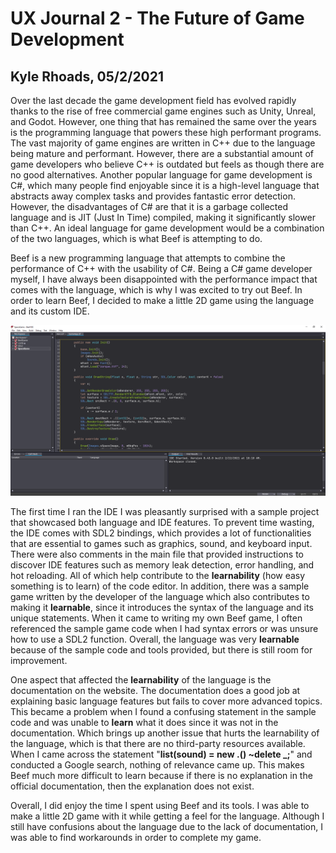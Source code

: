 # UX Journal 2 - The Future of Game Development

## Kyle Rhoads, 05/2/2021

Over the last decade the game development field has evolved rapidly thanks to the rise of free commercial game engines such as Unity, Unreal, and Godot. However, one thing that has remained the same over the years is the programming language that powers these high performant programs. The vast majority of game engines are written in C++ due to the language being mature and performant. However, there are a substantial amount of game developers who believe C++ is outdated but feels as though there are no good alternatives. Another popular language for game development is C#, which many people find enjoyable since it is a high-level language that abstracts away complex tasks and provides fantastic error detection. However, the disadvantages of C# are that it is a garbage collected language and is JIT (Just In Time) compiled, making it significantly slower than C++. An ideal language for game development would be a combination of the two languages, which is what Beef is attempting to do.

Beef is a new programming language that attempts to combine the performance of C++ with the usability of C#. Being a C# game developer myself, I have always been disappointed with the performance impact that comes with the language, which is why I was excited to try out Beef. In order to learn Beef, I decided to make a little 2D game using the language and its custom IDE. 

![image](/assets/beef.png)

The first time I ran the IDE I was pleasantly surprised with a sample project that showcased both language and IDE features. To prevent time wasting, the IDE comes with SDL2 bindings, which provides a lot of functionalities that are essential to games such as graphics, sound, and keyboard input. There were also comments in the main file that provided instructions to discover IDE features such as memory leak detection, error handling, and hot reloading. All of which help contribute to the **learnability** (how easy something is to learn) of the code editor. In addition, there was a sample game written by the developer of the language which also contributes to making it **learnable**, since it introduces the syntax of the language and its unique statements. When it came to writing my own Beef game, I often referenced the sample game code when I had syntax errors or was unsure how to use a SDL2 function. Overall, the language was very **learnable** because of the sample code and tools provided, but there is still room for improvement. 

One aspect that affected the **learnability** of the language is the documentation on the website. The documentation does a good job at explaining basic language features but fails to cover more advanced topics. This became a problem when I found a confusing statement in the sample code and was unable to **learn** what it does since it was not in the documentation. Which brings up another issue that hurts the learnability of the language, which is that there are no third-party resources available. When I came across the statement "**list(sound) = new .() ~delete _;**" and conducted a Google search, nothing of relevance came up. This makes Beef much more difficult to learn because if there is no explanation in the official documentation, then the explanation does not exist. 

Overall, I did enjoy the time I spent using Beef and its tools. I was able to make a little 2D game with it while getting a feel for the language. Although I still have confusions about the language due to the lack of documentation, I was able to find workarounds in order to complete my game.
